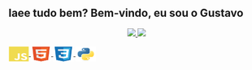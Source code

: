 <h2>Iaee tudo bem? Bem-vindo, eu sou o Gustavo</h2>

<div align="center">
    <a href="https://github.com/gu-henrique">
    <img height="150em" src="https://github-readme-stats.vercel.app/api?username=gu-henrique&show_icons=true&theme=discord_old_blurple&include_all_commits=true&count_private=true"/>
    <img height="150em" src="https://github-readme-stats.vercel.app/api/top-langs/?username=gu-henrique&layout=compact&langs_count=7&theme=discord_old_blurple"/>
  </div>
  <div style="display: inline_block"><br>
    <img align="center" alt="Gu-Js" height="30" width="40" src="https://raw.githubusercontent.com/devicons/devicon/master/icons/javascript/javascript-plain.svg">
    <img align="center" alt="Gu-HTML" height="30" width="40" src="https://raw.githubusercontent.com/devicons/devicon/master/icons/html5/html5-original.svg">
    <img align="center" alt="Gu-CSS" height="30" width="40" src="https://raw.githubusercontent.com/devicons/devicon/master/icons/css3/css3-original.svg">
    <img align="center" alt="Gu-Python" height="30" width="40" src="https://raw.githubusercontent.com/devicons/devicon/master/icons/python/python-original.svg">
  </div>

  ##

  <div>
      <a href="https://www.instagram.com/henri.meraki/" target="blank"><img src="https://img.shields.io/badge/Instagram-E4405F?style=for-the-badge&logo=instagram&logoColor=white" alt=""></a>
      <a href="https://www.linkedin.com/in/gustavo-santana-9a951922a"><img src="https://img.shields.io/badge/LinkedIn-0077B5?style=for-the-badge&logo=linkedin&logoColor=white" alt=""></a>
  </div>
